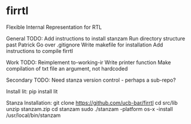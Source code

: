 # firrtl
Flexible Internal Representation for RTL

General TODO:
  Add instructions to install stanzam
  Run directory structure past Patrick
  Go over .gitignore
  Write makefile for installation
  Add instructions to compile firrtl

Work TODO:
  Reimplement to-working-ir
  Write printer function
  Make compilation of txt file an argument, not hardcoded

Secondary TODO:
  Need stanza version control - perhaps a sub-repo?

Install lit:
  pip install lit


Stanza Installation:
  git clone https://github.com/ucb-bar/firrtl
  cd src/lib 
  unzip stanzam.zip
  cd stanzam
  sudo ./stanzam -platform os-x -install /usr/local/bin/stanzam




  
